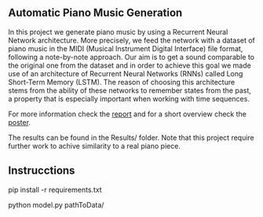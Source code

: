 ## Automatic Piano Music Generation

In this project we generate piano music by using a Recurrent Neural Network architecture. More precisely, we feed the network with a dataset of piano music in the MIDI (Musical Instrument Digital Interface) file format, following a note-by-note approach. Our aim is to get a sound comparable to the original one from the dataset and in order to achieve this goal we made use of an architecture of Recurrent Neural Networks (RNNs) called Long Short-Term Memory (LSTM). The reason of choosing this architecture stems from the ability of these networks to remember states from the past, a property that is especially important when working with time sequences.

For more information check the [report](AutomaticPianoReport.pdf) and for a short overview check the [poster](AutomaticPianoPoster.pdf).

The results can be found in the Results/ folder. Note that this project require further work to achive similarity to a real piano piece.

## Instrucctions

pip install -r requirements.txt

python model.py pathToData/
